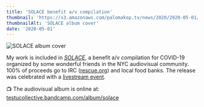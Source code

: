 ```yaml
---
title: 'SOLACE benefit a/v compilation'
thumbnail: 'https://s3.amazonaws.com/palomakop.tv/news/2020/2020-05-01/solace_album.jpg'
thumbnailAlt: 'SOLACE album cover'
date: '2020-05-01'
---
```


<img alt="SOLACE album cover" loading="lazy" src="https://s3.amazonaws.com/palomakop.tv/news/2020/2020-05-01/solace_album.jpg"/>
<p>
  My work is included in <i><a href="https://testucollective.bandcamp.com/album/solace" rel="noopener" target="_blank">SOLACE</a></i>, a benefit a/v compilation for COVID-19 organized by some wonderful friends in the NYC audiovisual community. 100% of proceeds go to IRC (<a href="http://rescue.org" rel="noopener" target="_blank">rescue.org</a>) and local food banks. The release was celebrated with a <a href="https://www.facebook.com/events/165868941414155/" rel="noopener" target="_blank">livestream event</a>.
  </p>
<p>
  📺 The audiovisual album is online at: <a href="https://testucollective.bandcamp.com/album/solace" rel="noopener" target="_blank">testucollective.bandcamp.com/album/solace</a>
</p>
